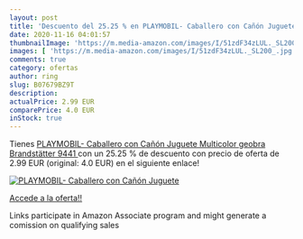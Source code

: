 ```yaml
---
layout: post
title: 'Descuento del 25.25 % en PLAYMOBIL- Caballero con Cañón Juguete  '
date: 2020-11-16 04:01:57
thumbnailImage: 'https://m.media-amazon.com/images/I/51zdF34zLUL._SL200_.jpg'
images: [ 'https://m.media-amazon.com/images/I/51zdF34zLUL._SL200_.jpg' ]
comments: true
category: ofertas
author: ring
slug: B07679BZ9T
description:
actualPrice: 2.99 EUR
comparePrice: 4.0 EUR
inStock: true
---
```


Tienes [PLAYMOBIL- Caballero con Cañón Juguete  Multicolor  geobra Brandstätter 9441 ](https://www.amazon.es/dp/B07679BZ9T/?tag=tolees-21) con un 25.25 % de descuento con precio de oferta de 2.99 EUR (original: 4.0 EUR) en el siguiente enlace!

[![PLAYMOBIL- Caballero con Cañón Juguete  ](https://m.media-amazon.com/images/I/51zdF34zLUL._SL200_.jpg)](https://www.amazon.es/dp/B07679BZ9T/?tag=tolees-21)

[Accede a la oferta!!](https://www.amazon.es/dp/B07679BZ9T/?tag=tolees-21)

Links participate in Amazon Associate program and might generate a comission on qualifying sales



